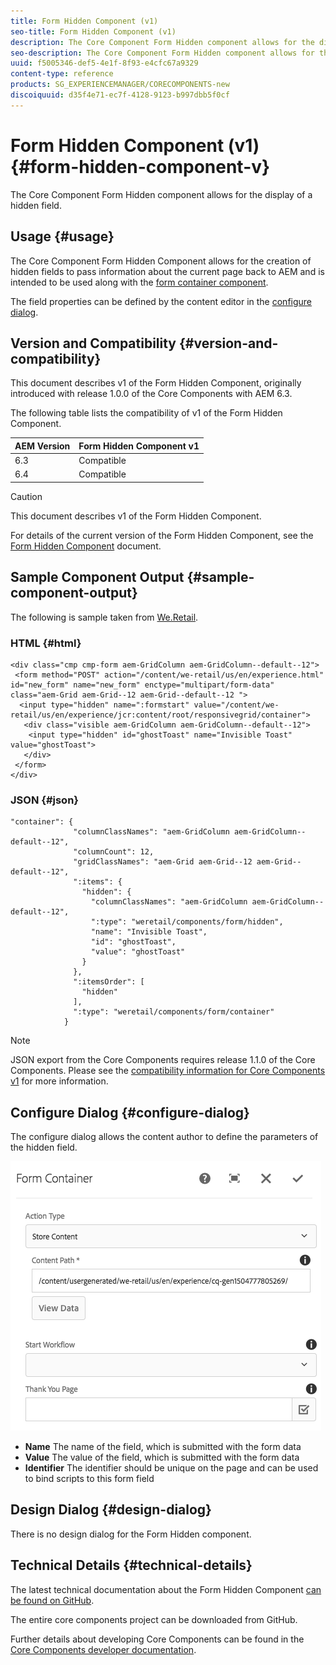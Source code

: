 ```yaml
---
title: Form Hidden Component (v1)
seo-title: Form Hidden Component (v1)
description: The Core Component Form Hidden component allows for the display of a hidden field.
seo-description: The Core Component Form Hidden component allows for the display of a hidden field.
uuid: f5005346-def5-4e1f-8f93-e4cfc67a9329
content-type: reference
products: SG_EXPERIENCEMANAGER/CORECOMPONENTS-new
discoiquuid: d35f4e71-ec7f-4128-9123-b997dbb5f0cf
---
```


# Form Hidden Component (v1){#form-hidden-component-v}

The Core Component Form Hidden component allows for the display of a hidden field.

## Usage {#usage}

The Core Component Form Hidden Component allows for the creation of hidden fields to pass information about the current page back to AEM and is intended to be used along with the [form container component](form-container.md).

The field properties can be defined by the content editor in the [configure dialog](#configure-dialog).

## Version and Compatibility {#version-and-compatibility}

This document describes v1 of the Form Hidden Component, originally introduced with release 1.0.0 of the Core Components with AEM 6.3.

The following table lists the compatibility of v1 of the Form Hidden Component.

|AEM Version|Form Hidden  Component v1|
|--- |--- |
|6.3|Compatible|
|6.4|Compatible|

>[!CAUTION]
>
>This document describes v1 of the Form Hidden Component.
>
>For details of the current version of the Form Hidden Component, see the [Form Hidden Component](form-hidden.md) document.

## Sample Component Output {#sample-component-output}

The following is sample taken from [We.Retail](https://helpx.adobe.com/experience-manager/6-3/sites/developing/using/we-retail.html).

### HTML {#html}

```
<div class="cmp cmp-form aem-GridColumn aem-GridColumn--default--12">
 <form method="POST" action="/content/we-retail/us/en/experience.html" id="new_form" name="new_form" enctype="multipart/form-data" class="aem-Grid aem-Grid--12 aem-Grid--default--12 ">
  <input type="hidden" name=":formstart" value="/content/we-retail/us/en/experience/jcr:content/root/responsivegrid/container">
   <div class="visible aem-GridColumn aem-GridColumn--default--12">
    <input type="hidden" id="ghostToast" name="Invisible Toast" value="ghostToast">
   </div>
 </form>
</div>
```

### JSON {#json}

```
"container": {
              "columnClassNames": "aem-GridColumn aem-GridColumn--default--12",
              "columnCount": 12,
              "gridClassNames": "aem-Grid aem-Grid--12 aem-Grid--default--12",
              ":items": {
                "hidden": {
                  "columnClassNames": "aem-GridColumn aem-GridColumn--default--12",
                  ":type": "weretail/components/form/hidden",
                  "name": "Invisible Toast",
                  "id": "ghostToast",
                  "value": "ghostToast"
                }
              },
              ":itemsOrder": [
                "hidden"
              ],
              ":type": "weretail/components/form/container"
            }
```

>[!NOTE]
>
>JSON export from the Core Components requires release 1.1.0 of the Core Components. Please see the [compatibility information for Core Components v1](versions.md#release-history-and-compatibility) for more information.

## Configure Dialog {#configure-dialog}

The configure dialog allows the content author to define the parameters of the hidden field.

![](assets/chlimage_1.png)

* **Name**
  The name of the field, which is submitted with the form data
* **Value**
  The value of the field, which is submitted with the form data
* **Identifier**
  The identifier should be unique on the page and can be used to bind scripts to this form field

## Design Dialog {#design-dialog}

There is no design dialog for the Form Hidden component.

## Technical Details {#technical-details}

The latest technical documentation about the Form Hidden Component [can be found on GitHub](https://github.com/adobe/aem-core-wcm-components/tree/master/content/src/content/jcr_root/apps/core/wcm/components/form/hidden/v1/hidden).

The entire core components project can be downloaded from GitHub.

Further details about developing Core Components can be found in the [Core Components developer documentation](developing.md). 
